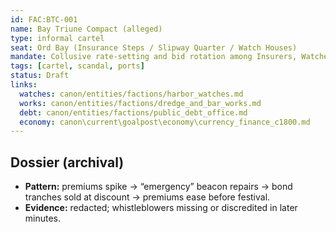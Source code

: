 ```yaml
---
id: FAC:BTC-001
name: Bay Triune Compact (alleged)
type: informal cartel
seat: Ord Bay (Insurance Steps / Slipway Quarter / Watch Houses)
mandate: Collusive rate-setting and bid rotation among Insurers, Watches, and Works (alleged).
tags: [cartel, scandal, ports]
status: Draft
links:
  watches: canon/entities/factions/harbor_watches.md
  works: canon/entities/factions/dredge_and_bar_works.md
  debt: canon/entities/factions/public_debt_office.md
  economy: canon\current\goalpost\economy\currency_finance_c1800.md
---
```


## Dossier (archival)
- **Pattern:** premiums spike → “emergency” beacon repairs → bond tranches sold at discount → premiums ease before festival.  
- **Evidence:** redacted; whistleblowers missing or discredited in later minutes.
